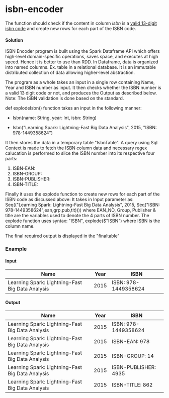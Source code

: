 # isbn-encoder

The function should check if the content in column _isbn_ is a [valid 13-digit isbn code](https://en.wikipedia.org/wiki/International_Standard_Book_Number) and create new rows for each part of the ISBN code.

#### Solution

ISBN Encoder program is built using the Spark Dataframe API which offers high-level domain-specific operations, saves space, and executes at high speed. Hence it is better to use than RDD. In Dataframe, data is organized into named columns. Ex. table in a relational database. It is an immutable distributed collection of data allowing higher-level abstraction. 

The program as a whole takes an input in a single row containing Name, Year and ISBN number as input.
It then checks whether the ISBN number is a valid 13 digit code or not, and produces the Output as described below.
Note: The ISBN validation is done based on the standard.

def explodeIsbn() function takes an input in the following manner:

- Isbn(name: String, year: Int, isbn: String)

- Isbn("Learning Spark: Lightning-Fast Big Data Analysis", 2015, "ISBN: 978-1449358624")

It then stores the data in a temporary table "IsbnTable".
A query using Sql Context is made to fetch the ISBN column data and necessary regex calucation is performed to slice the 
ISBN number into its respective four parts: 

1. ISBN-EAN:
2. ISBN-GROUP:
3. ISBN-PUBLISHER:
4. ISBN-TITLE:

Finally it uses the explode function to create new rows for each part of the ISBN code as discussed above:
It takes in Input parameter as: Seq(("Learning Spark: Lightning-Fast Big Data Analysis", 2015, Seq("ISBN: 978-1449358624",ean,grp,pub,tit)))) where EAN_NO, Group, Publisher & title are the variables used to denote the 4 parts of ISBN number.
The explode function uses syntax: "ISBN", explode($"ISBN") where ISBN is the column name.

The final required output is displayed in the "finaltable" 


### Example

#### Input

| Name        | Year           | ISBN  |
| ----------- |:--------------:|-------|
| Learning Spark: Lightning-Fast Big Data Analysis      | 2015 | ISBN: 978-1449358624 |

#### Output

| Name        | Year           | ISBN  |
| ----------- |:--------------:|-------|
| Learning Spark: Lightning-Fast Big Data Analysis      | 2015 | ISBN: 978-1449358624 |
| Learning Spark: Lightning-Fast Big Data Analysis      | 2015 | ISBN-EAN: 978 |
| Learning Spark: Lightning-Fast Big Data Analysis      | 2015 | ISBN-GROUP: 14 |
| Learning Spark: Lightning-Fast Big Data Analysis      | 2015 | ISBN-PUBLISHER: 4935 |
| Learning Spark: Lightning-Fast Big Data Analysis      | 2015 | ISBN-TITLE: 862 |
